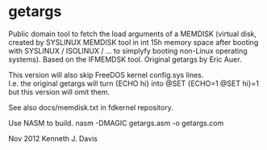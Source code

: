 getargs
=======

Public domain tool to fetch the load arguments of a MEMDISK
(virtual disk, created by SYSLINUX MEMDISK tool in int 15h
memory space after booting with SYSLINUX / ISOLINUX / ...
to simplyfy booting non-Linux operating systems). Based
on the IFMEMDSK tool. Original getargs by Eric Auer.

This version will also skip FreeDOS kernel config.sys lines.  
I.e. the original getargs will turn {ECHO hi} into 
@SET {ECHO=1 
@SET hi}=1 
but this version will omit them.

See also docs/memdisk.txt in fdkernel repository.

Use NASM to build.  nasm -DMAGIC getargs.asm -o getargs.com

Nov 2012
Kenneth J. Davis
